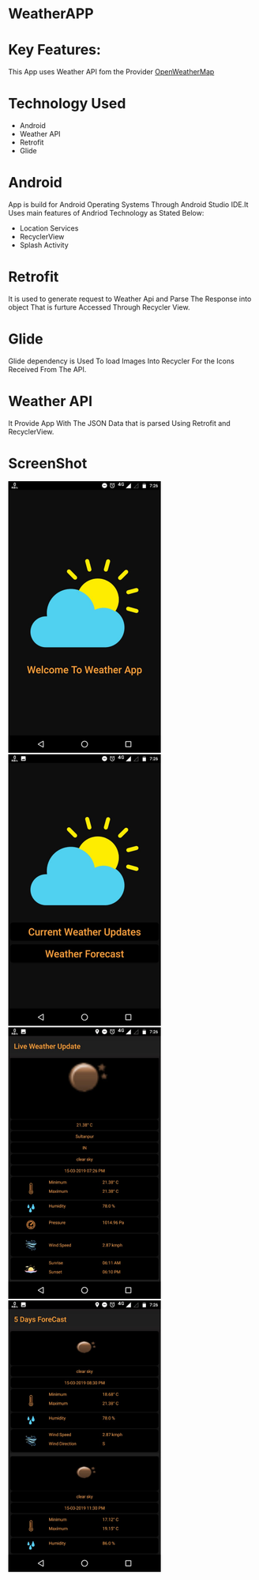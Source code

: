 # WeatherAPP

# Key Features:
This App uses Weather API fom the Provider <a href="https://openweathermap.org/">OpenWeatherMap</a><br>

# Technology Used
<ul>
  <li>Android</li>
  <li>Weather API</li>
  <li>Retrofit</li>
  <li>Glide</li>
</ul>

# Android
App is build for Android Operating Systems Through Android Studio IDE.It Uses main features of Andriod Technology as Stated Below:

<ul>
 <li>Location Services</li>
<li>RecyclerView</li>
<li>Splash Activity</li>
</ul>

# Retrofit
It is used to generate request to Weather Api and Parse The Response into object That is furture Accessed Through Recycler View.

# Glide
Glide dependency is Used To load Images Into Recycler For the Icons Received From The API.

# Weather API
It Provide App With The JSON Data that is parsed Using Retrofit and RecyclerView.

# ScreenShot
<div>
<img src="https://github.com/Sanjeevsky/WeatherAPP/raw/master/demo/1.jpeg" height=550px >
<img src="https://github.com/Sanjeevsky/WeatherAPP/raw/master/demo/2.jpeg" height=550px >
<img src="https://github.com/Sanjeevsky/WeatherAPP/raw/master/demo/3.jpeg" height=550px >
<img src="https://github.com/Sanjeevsky/WeatherAPP/raw/master/demo/4.jpeg" height=550px ></div>
